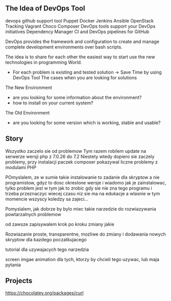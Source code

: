 ## The Idea of DevOps Tool
devops github support tool Puppet Docker Jenkins Ansible OpenStack Tracking Vagrant Choco Composer
DevOps tools support your DevOps initiatives
Dependency Manager
CI and DevOps pipelines for GitHub

DevOps provides the framework and configuration to create and manage complete development environments over bash scripts. 

The idea is to share for each other the easiest way to start use the new technologies in programming World.
+ For each problem is existing and tested solution -> Save Time by using DevOps Tool
The cases when you are looking for solutions

The New Environment
+ are you looking for some information about the environment?
+ how to install on your current system?

The Old Environment 
+ are you looking for some version which is working, stable and usable?


## Story
Wszystko zaczelo sie od problemow
Tym razem robilem update na serwerze wersji php z 7.0.26 do 7.2
Niestety wtedy dopiero sie zaczely problemy,
przy instalacji paczek composer pokazywal liczne problemy z modulami PHP

POmyslalem, ze w sumie takie instalowanie to zadanie dla skryptow a nie programistow, 
gdyz to dosc okreslone wersje i wiadomo jak je zainstalowac,
tylko problem jest w tym jak to zrobic gdy sie nie zna tego programu i trzeba przeznaczyc wiecej czasu niz sie ma na edukacje
a wlasnie w tym momencie wszyscy koledzy sa zajeci...

Pomyslalem, jak dobrze by bylo miec takie narzedzie do rozwiazywania powtarzalnych problemow 

od zawsze zapisywalem krok po kroku zmiany jakie 


Rozwiazanie proste, transparentne, 
mozliwe do zmiany i dodawania nowych skryptow dla kazdego poczatkujacego


tutorial dla uzywajacych tego narzedzia

screen imgae animation dla tych, ktorzy by chcieli tego uzywac, lub maja pytania


## Projects
https://chocolatey.org/packages/curl
